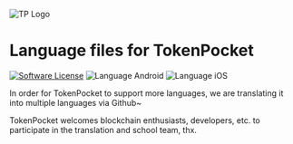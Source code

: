 ![TP Logo](https://www.tokenpocket.pro/_nuxt/img/faaf212.png)
# Language files for TokenPocket 

[![Software License](https://img.shields.io/badge/license-MIT-lightgrey.svg)](./LICENSE)
![Language Android](https://img.shields.io/badge/Language-Android-green.svg)
![Language iOS](https://img.shields.io/badge/Language-iOS-green.svg)

In order for TokenPocket to support more languages, we are translating it into multiple languages via Github~

TokenPocket welcomes blockchain enthusiasts, developers, etc. to participate in the translation and school team, thx.
